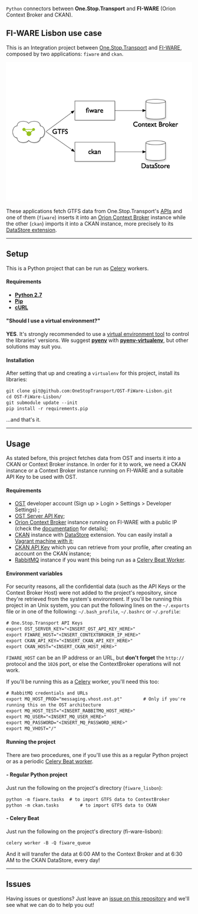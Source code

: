 `Python` connectors between **One.Stop.Transport** and **FI-WARE** (Orion Context Broker and CKAN).


## FI-WARE Lisbon use case

This is an Integration project between [One.Stop.Transport](https://ost.pt) and [FI-WARE](http://fi-ware.org), composed by two applications: `fiware` and `ckan`. 

![Project structure representation](structure.png)

These applications fetch GTFS data from One.Stop.Transport's [APIs](https://developer.ost.pt/api-explorer/) and one of them (`fiware`) inserts it into an [Orion Context Broker](http://catalogue.fi-ware.org/enablers/configuration-manager-orion-context-broker) instance while the other (`ckan`) imports it into a CKAN instance, more precisely to its [DataStore extension](http://docs.ckan.org/en/latest/maintaining/datastore.html).

---

## Setup

This is a Python project that can be run as [Celery](http://www.celeryproject.org/) workers.

#### Requirements

- **[Python 2.7](https://www.python.org/download/releases/2.7)**
- **[Pip](http://pip.readthedocs.org/en/latest/quickstart.html)**
- **[cURL](http://curl.haxx.se/download.html)**

#### "Should I use a virtual environment?"

**YES**. It's strongly recommended to use a [virtual environment tool](http://en.wikipedia.org/wiki/Virtual_environment_software) to control the libraries' versions. We suggest **[pyenv](https://github.com/yyuu/pyenv)** with **[pyenv-virtualenv](https://github.com/yyuu/pyenv-virtualenv)**, but other solutions may suit you.

#### Installation

After setting that up and creating a `virtualenv` for this project, install its libraries:

```
git clone git@github.com:OneStopTransport/OST-FiWare-Lisbon.git
cd OST-FiWare-Lisbon/
git submodule update --init
pip install -r requirements.pip
```

...and that's it.

---

## Usage

As stated before, this project fetches data from OST and inserts it into a CKAN or Context Broker instance. In order for it to work, we need a CKAN instance or a Context Broker instance running on FI-WARE and a suitable API Key to be used with OST. 

#### Requirements

- [OST](https://www.ost.pt) developer account (Sign up > Login > Settings > Developer Settings) ;
- [OST Server API Key](https://github.com/OneStopTransport/OneStopTransport/wiki/Autenticac%CC%A7a%CC%83o-por-chave);
- [Orion Context Broker](http://catalogue.fi-ware.org/enablers/configuration-manager-orion-context-broker) instance running on FI-WARE with a public IP (check the [documentation](http://catalogue.fi-ware.org/enablers/publishsubscribe-context-broker-orion-context-broker/documentation) for details);
- [CKAN](http://ckan.org/) instance with [DataStore](http://docs.ckan.org/en/latest/maintaining/datastore.html) extension. You can easily install a [Vagrant machine with it](https://github.com/rjfv/ckan-vagrant);
- [CKAN API Key](http://docs.ckan.org/en/latest/api/index.html#authentication-and-api-keys)  which you can retrieve from your profile, after creating an account on the CKAN instance;
- [RabbitMQ](http://www.rabbitmq.com/) instance if you want this being run as a [Celery Beat Worker](http://docs.celeryproject.org/en/latest/userguide/periodic-tasks.html).


#### Environment variables

For security reasons, all the confidential data (such as the API Keys or the Context Broker Host) were not added to the project's repository, since they're retrieved from the system's environment. If you'll be running this project in an Unix system, you can put the following lines on the `~/.exports` file or in one of the following: `~/.bash_profile`, `~/.bashrc` or `~/.profile`:

```
# One.Stop.Transport API Keys 
export OST_SERVER_KEY="<INSERT_OST_API_KEY_HERE>"
export FIWARE_HOST="<INSERT_CONTEXTBROKER_IP_HERE>"
export CKAN_API_KEY="<INSERT_CKAN_API_KEY_HERE>"
export CKAN_HOST="<INSERT_CKAN_HOST_HERE>"
```

`FIWARE_HOST` can be an IP address or an URL, but **don't forget** the `http://` protocol and the `1026` port, or else the ContextBroker operations will not work.

If you'll be running this as a [Celery](http://www.celeryproject.org/) worker, you'll need this too:
```
# RabbitMQ credentials and URLs
export MQ_HOST_PROD="messaging.vhost.ost.pt"		# Only if you're running this on the OST architecture
export MQ_HOST_TEST="<INSERT_RABBITMQ_HOST_HERE>"
export MQ_USER="<INSERT_MQ_USER_HERE>"
export MQ_PASSWORD="<INSERT_MQ_PASSWORD_HERE>"
export MQ_VHOST="/"
```

#### Running the project

There are two procedures, one if you'll use this as a regular Python project or as a periodic [Celery Beat worker](http://docs.celeryproject.org/en/latest/userguide/periodic-tasks.html).

#### - Regular Python project

Just run the following on the project's directory (`fiware_lisbon`):

```
python -m fiware.tasks	# to import GTFS data to ContextBroker
python -m ckan.tasks	    # to import GTFS data to CKAN
```

#### - Celery Beat 

Just run the following on the project's directory (fi-ware-lisbon):

```
celery worker -B -Q fiware_queue
```

And it will transfer the data at 6:00 AM to the Context Broker and at 6:30 AM to the CKAN DataStore, every day!

---

## Issues

Having issues or questions? Just leave an [issue on this repository](https://github.com/OneStopTransport/Orion-Context-Broker-Exporter/issues) and we'll see what we can do to help you out!

